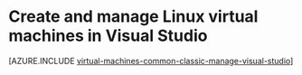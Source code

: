 <properties
   pageTitle="Create and manage Linux VMs in Visual Studio | Microsoft Azure"
   description="Learn how to use Visual Studio to create and manage Azure VMs running Linux"
   services="visual-studio-online,virtual-machines-linux"
   documentationCenter="na"
   authors="TomArcher"
   manager="douge"
   editor="" />
<tags
   ms.service="virtual-machines-linux"
   ms.devlang="multiple"
   ms.topic="article"
   ms.tgt_pltfrm="vm-linux"
   ms.workload="na"
   ms.date="05/08/2016"
   ms.author="tarcher" />

# Create and manage Linux virtual machines in Visual Studio



[AZURE.INCLUDE [virtual-machines-common-classic-manage-visual-studio](../../includes/virtual-machines-common-classic-manage-visual-studio.md)]
